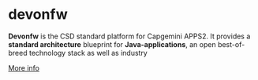 # devonfw
**Devonfw** is the CSD standard platform for Capgemini APPS2. It provides a **standard architecture** blueprint for **Java-applications**, an open best-of-breed technology stack as well as industry

[More info](http://devonfw.github.io/)